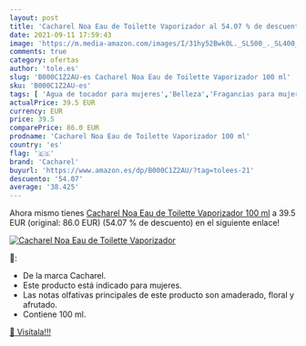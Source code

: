 ```yaml
---
layout: post
title: 'Cacharel Noa Eau de Toilette Vaporizador al 54.07 % de descuento'
date: 2021-09-11 17:59:43
image: 'https://m.media-amazon.com/images/I/31hy52Bwk0L._SL500_._SL400_.jpg'
comments: true
category: ofertas
author: 'tole.es'
slug: 'B000C1Z2AU-es Cacharel Noa Eau de Toilette Vaporizador 100 ml'
sku: 'B000C1Z2AU-es'
tags: [ 'Agua de tocador para mujeres','Belleza','Fragancias para mujeres','Perfumes y fragancias','cacharel','de','eau','toilette', ]
actualPrice: 39.5 EUR
currency: EUR
price: 39.5
comparePrice: 86.0 EUR
prodname: 'Cacharel Noa Eau de Toilette Vaporizador 100 ml'
country: 'es'
flag: '🇪🇸'
brand: 'Cacharel'
buyurl: 'https://www.amazon.es/dp/B000C1Z2AU/?tag=tolees-21'
descuento: '54.07'
average: '38.425'
---
```


Ahora mismo tienes [Cacharel Noa Eau de Toilette Vaporizador 100 ml](https://www.amazon.es/dp/B000C1Z2AU/?tag=tolees-21) a 39.5 EUR (original: 86.0 EUR) (54.07 %  de descuento) en el siguiente enlace!

[![Cacharel Noa Eau de Toilette Vaporizador](https://m.media-amazon.com/images/I/31hy52Bwk0L._SL500_._SL400_.jpg)](https://www.amazon.es/dp/B000C1Z2AU/?tag=tolees-21)

🔎:

- De la marca Cacharel.
- Este producto está indicado para mujeres.
- Las notas olfativas principales de este producto son amaderado, floral y afrutado.
- Contiene 100 ml.

[🛒 Visítala!!!](https://www.amazon.es/dp/B000C1Z2AU/?tag=tolees-21)
